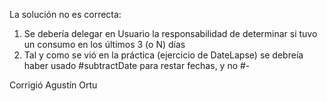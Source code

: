 La solución no es correcta:

1. Se debería delegar en Usuario la responsabilidad de determinar si tuvo un consumo en los últimos 3 (o N) días
2. Tal y como se vió en la práctica (ejercicio de DateLapse) se debreía haber usado #subtractDate para restar fechas, y no #-

Corrigió Agustín Ortu